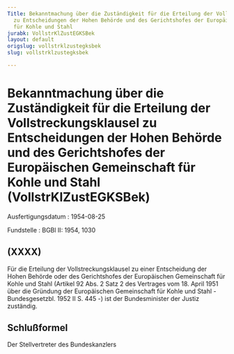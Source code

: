 ```yaml
---
Title: Bekanntmachung über die Zuständigkeit für die Erteilung der Vollstreckungsklausel
  zu Entscheidungen der Hohen Behörde und des Gerichtshofes der Europäischen Gemeinschaft
  für Kohle und Stahl
jurabk: VollstrKlZustEGKSBek
layout: default
origslug: vollstrklzustegksbek
slug: vollstrklzustegksbek

---
```


# Bekanntmachung über die Zuständigkeit für die Erteilung der Vollstreckungsklausel zu Entscheidungen der Hohen Behörde und des Gerichtshofes der Europäischen Gemeinschaft für Kohle und Stahl (VollstrKlZustEGKSBek)

Ausfertigungsdatum
:   1954-08-25

Fundstelle
:   BGBl II: 1954, 1030



## (XXXX)

Für die Erteilung der Vollstreckungsklausel zu einer Entscheidung der Hohen Behörde oder des Gerichtshofes der Europäischen Gemeinschaft für Kohle und Stahl (Artikel 92 Abs. 2 Satz 2 des Vertrages vom 18. April 1951 über die Gründung der Europäischen Gemeinschaft für Kohle und Stahl - Bundesgesetzbl. 1952 II S. 445 -) ist der Bundesminister der Justiz zuständig.


## Schlußformel

Der Stellvertreter des Bundeskanzlers

